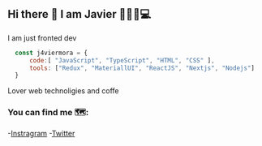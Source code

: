## Hi there 👋 I am Javier 👨🏽‍💻💻 

I am just fronted dev

```js
  const j4viermora = {
      code:[ "JavaScript", "TypeScript", "HTML", "CSS" ],
      tools: ["Redux", "MateriallUI", "ReactJS", "Nextjs", "Nodejs"]
  }
```

Lover web technoligies and coffe

### You can find me 🗺️:
-[Instragram](https://instagram.com/hobbylayer)
-[Twitter](https://twitter.com/j4viermora)
